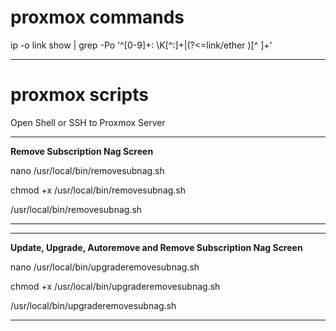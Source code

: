 # proxmox commands

ip -o link show | grep -Po '^[0-9]+: \K[^:]+|(?<=link/ether )[^ ]+'




--------------------------------------------
# proxmox scripts
Open Shell or SSH to Proxmox Server

--------------------------------------------
**Remove Subscription Nag Screen**

nano /usr/local/bin/removesubnag.sh

chmod +x /usr/local/bin/removesubnag.sh

/usr/local/bin/removesubnag.sh

--------------------------------------------

--------------------------------------------
**Update, Upgrade, Autoremove and Remove Subscription Nag Screen**

nano /usr/local/bin/upgraderemovesubnag.sh

chmod +x /usr/local/bin/upgraderemovesubnag.sh

/usr/local/bin/upgraderemovesubnag.sh

--------------------------------------------

